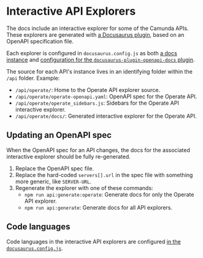 # Interactive API Explorers

The docs include an interactive explorer for some of the Camunda APIs. These explorers are generated with [a Docusaurus plugin](https://github.com/PaloAltoNetworks/docusaurus-openapi-docs/), based on an OpenAPI specification file.

Each explorer is configured in `docusaurus.config.js` as both [a docs instance](https://github.com/camunda/camunda-docs/blob/511cf0c26b93bb3076834d87a216609bd8f28548/docusaurus.config.js#L68-L84) and [configuration for the `docusaurus-plugin-openapi-docs` plugin](https://github.com/camunda/camunda-docs/blob/511cf0c26b93bb3076834d87a216609bd8f28548/docusaurus.config.js#L87-L101).

The source for each API's instance lives in an identifying folder within the `/api` folder. Example:

- `/api/operate/`: Home to the Operate API explorer source.
- `/api/operate/operate-openapi.yaml`: OpenAPI spec for the Operate API.
- `/api/operate/operate_sidebars.js`: Sidebars for the Operate API interactive explorer.
- `/api/operate/docs/`: Generated interactive explorer for the Operate API.

## Updating an OpenAPI spec

When the OpenAPI spec for an API changes, the docs for the associated interactive explorer should be fully re-generated.

1. Replace the OpenAPI spec file.
2. Replace the hard-coded `servers[].url` in the spec file with something more generic, like `SERVER-URL`.
3. Regenerate the explorer with one of these commands:
   - `npm run api:generate:operate`: Generate docs for only the Operate API explorer.
   - `npm run api:generate`: Generate docs for all API explorers.

## Code languages

Code languages in the interactive API explorers are configured [in the `docusaurus.config.js`](https://github.com/camunda/camunda-docs/blob/511cf0c26b93bb3076834d87a216609bd8f28548/docusaurus.config.js#L274).
